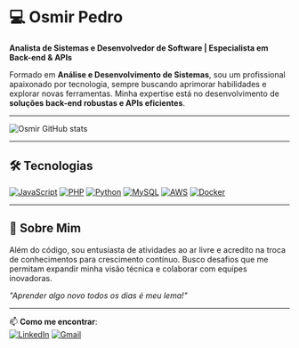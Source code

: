 
# 💻 Osmir Pedro  
**Analista de Sistemas e Desenvolvedor de Software | Especialista em Back-end & APIs**  

Formado em **Análise e Desenvolvimento de Sistemas**, sou um profissional apaixonado por tecnologia, sempre buscando aprimorar habilidades e explorar novas ferramentas. Minha expertise está no desenvolvimento de **soluções back-end robustas e APIs eficientes**.


---


![Osmir GitHub stats](https://github-readme-stats.vercel.app/api?username=osmirpedro99&show_icons=true&theme=tokyonight)


---

## 🛠 Tecnologias

[![JavaScript](https://img.shields.io/badge/JavaScript-F7DF1E?style=for-the-badge&logo=javascript&logoColor=black)](https://javacript.com/)
[![PHP](https://img.shields.io/badge/PHP-777BB4?style=for-the-badge&logo=php&logoColor=white)](https://php.net/)
[![Python](https://img.shields.io/badge/Python-3776AB?style=for-the-badge&logo=python&logoColor=white)](https://python.com/)
[![MySQL](https://img.shields.io/badge/MySQL-4479A1?style=for-the-badge&logo=mysql&logoColor=white)](https://www.mysql.com/)
[![AWS](https://img.shields.io/badge/Amazon_AWS-FF9900?style=for-the-badge&logo=amazonaws&logoColor=white)](https://aws.com/)
[![Docker](https://img.shields.io/badge/Docker-2496ED?style=for-the-badge&logo=docker&logoColor=white)](https://www.docker.com/)

---

## 🌟 Sobre Mim  
Além do código, sou entusiasta de atividades ao ar livre e acredito na troca de conhecimentos para crescimento contínuo. Busco desafios que me permitam expandir minha visão técnica e colaborar com equipes inovadoras.  

*"Aprender algo novo todos os dias é meu lema!"*  

---

📫 **Como me encontrar**:  
[![LinkedIn](https://img.shields.io/badge/LinkedIn-0077B5?style=for-the-badge&logo=linkedin&logoColor=white)](https://linkedin.com/in/seu-perfil) [![Gmail](https://img.shields.io/badge/Gmail-D14836?style=for-the-badge&logo=gmail&logoColor=white)](mailto:seu-email@gmail.com)  

